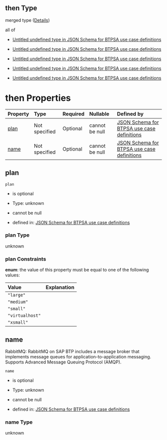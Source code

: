 ## then Type

merged type ([Details](btpsa-usecase-properties-services-items-allof-1-then-allof-91-then.md))

all of

*   [Untitled undefined type in JSON Schema for BTPSA use case definitions](btpsa-usecase-properties-services-items-allof-1-then-allof-91-then-allof-0.md "check type definition")

*   [Untitled undefined type in JSON Schema for BTPSA use case definitions](btpsa-usecase-properties-services-items-allof-1-then-allof-91-then-allof-1.md "check type definition")

*   [Untitled undefined type in JSON Schema for BTPSA use case definitions](btpsa-usecase-properties-services-items-allof-1-then-allof-91-then-allof-2.md "check type definition")

*   [Untitled undefined type in JSON Schema for BTPSA use case definitions](btpsa-usecase-properties-services-items-allof-1-then-allof-91-then-allof-3.md "check type definition")

*   [Untitled undefined type in JSON Schema for BTPSA use case definitions](btpsa-usecase-properties-services-items-allof-1-then-allof-91-then-allof-4.md "check type definition")

# then Properties

| Property      | Type          | Required | Nullable       | Defined by                                                                                                                                                                                                            |
| :------------ | :------------ | :------- | :------------- | :-------------------------------------------------------------------------------------------------------------------------------------------------------------------------------------------------------------------- |
| [plan](#plan) | Not specified | Optional | cannot be null | [JSON Schema for BTPSA use case definitions](btpsa-usecase-properties-services-items-allof-1-then-allof-91-then-properties-plan.md "undefined#/properties/services/items/allOf/1/then/allOf/91/then/properties/plan") |
| [name](#name) | Not specified | Optional | cannot be null | [JSON Schema for BTPSA use case definitions](btpsa-usecase-properties-services-items-allof-1-then-allof-91-then-properties-name.md "undefined#/properties/services/items/allOf/1/then/allOf/91/then/properties/name") |

## plan



`plan`

*   is optional

*   Type: unknown

*   cannot be null

*   defined in: [JSON Schema for BTPSA use case definitions](btpsa-usecase-properties-services-items-allof-1-then-allof-91-then-properties-plan.md "undefined#/properties/services/items/allOf/1/then/allOf/91/then/properties/plan")

### plan Type

unknown

### plan Constraints

**enum**: the value of this property must be equal to one of the following values:

| Value           | Explanation |
| :-------------- | :---------- |
| `"large"`       |             |
| `"medium"`      |             |
| `"small"`       |             |
| `"virtualhost"` |             |
| `"xsmall"`      |             |

## name

RabbitMQ: RabbitMQ on SAP BTP includes a message broker that implements message queues for application-to-application messaging. Supports Advanced Message Queuing Protocol (AMQP).

`name`

*   is optional

*   Type: unknown

*   cannot be null

*   defined in: [JSON Schema for BTPSA use case definitions](btpsa-usecase-properties-services-items-allof-1-then-allof-91-then-properties-name.md "undefined#/properties/services/items/allOf/1/then/allOf/91/then/properties/name")

### name Type

unknown

